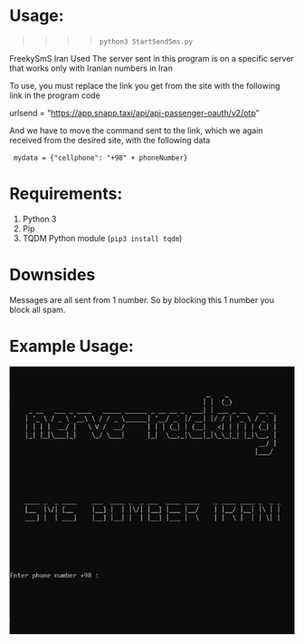 # Usage:

>>>>`python3 StartSendSms.py`



FreekySmS Iran Used
 The server sent in this program is on a specific server that works only with Iranian numbers in Iran

 To use, you must replace the link you get from the site with the following link in the program code

   urlsend = "https://app.snapp.taxi/api/api-passenger-oauth/v2/otp"

 And we have to move the command sent to the link, which we again received from the desired site, with the following data

     mydata = {"cellphone": "+98" + phoneNumber}
 


# Requirements:

1. Python 3
2. Pip
3. TQDM Python module (`pip3 install tqdm`)




# Downsides

Messages are all sent from 1 number. So by blocking this 1 number you block all spam.

# Example Usage:

![](/pic/test.jpg)





